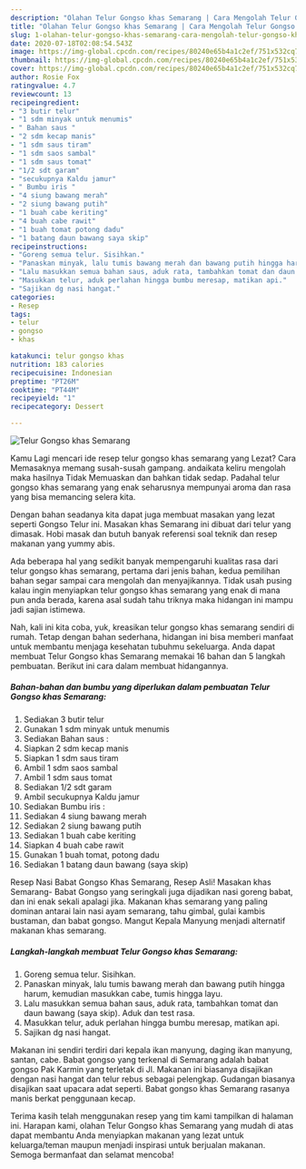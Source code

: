 ```yaml
---
description: "Olahan Telur Gongso khas Semarang | Cara Mengolah Telur Gongso khas Semarang Yang Lezat Sekali"
title: "Olahan Telur Gongso khas Semarang | Cara Mengolah Telur Gongso khas Semarang Yang Lezat Sekali"
slug: 1-olahan-telur-gongso-khas-semarang-cara-mengolah-telur-gongso-khas-semarang-yang-lezat-sekali
date: 2020-07-18T02:08:54.543Z
image: https://img-global.cpcdn.com/recipes/80240e65b4a1c2ef/751x532cq70/telur-gongso-khas-semarang-foto-resep-utama.jpg
thumbnail: https://img-global.cpcdn.com/recipes/80240e65b4a1c2ef/751x532cq70/telur-gongso-khas-semarang-foto-resep-utama.jpg
cover: https://img-global.cpcdn.com/recipes/80240e65b4a1c2ef/751x532cq70/telur-gongso-khas-semarang-foto-resep-utama.jpg
author: Rosie Fox
ratingvalue: 4.7
reviewcount: 13
recipeingredient:
- "3 butir telur"
- "1 sdm minyak untuk menumis"
- " Bahan saus "
- "2 sdm kecap manis"
- "1 sdm saus tiram"
- "1 sdm saos sambal"
- "1 sdm saus tomat"
- "1/2 sdt garam"
- "secukupnya Kaldu jamur"
- " Bumbu iris "
- "4 siung bawang merah"
- "2 siung bawang putih"
- "1 buah cabe keriting"
- "4 buah cabe rawit"
- "1 buah tomat potong dadu"
- "1 batang daun bawang saya skip"
recipeinstructions:
- "Goreng semua telur. Sisihkan."
- "Panaskan minyak, lalu tumis bawang merah dan bawang putih hingga harum, kemudian masukkan cabe, tumis hingga layu."
- "Lalu masukkan semua bahan saus, aduk rata, tambahkan tomat dan daun bawang (saya skip). Aduk dan test rasa."
- "Masukkan telur, aduk perlahan hingga bumbu meresap, matikan api."
- "Sajikan dg nasi hangat."
categories:
- Resep
tags:
- telur
- gongso
- khas

katakunci: telur gongso khas 
nutrition: 183 calories
recipecuisine: Indonesian
preptime: "PT26M"
cooktime: "PT44M"
recipeyield: "1"
recipecategory: Dessert

---
```



![Telur Gongso khas Semarang](https://img-global.cpcdn.com/recipes/80240e65b4a1c2ef/751x532cq70/telur-gongso-khas-semarang-foto-resep-utama.jpg)

Kamu Lagi mencari ide resep telur gongso khas semarang yang Lezat? Cara Memasaknya memang susah-susah gampang. andaikata keliru mengolah maka hasilnya Tidak Memuaskan dan bahkan tidak sedap. Padahal telur gongso khas semarang yang enak seharusnya mempunyai aroma dan rasa yang bisa memancing selera kita.

Dengan bahan seadanya kita dapat juga membuat masakan yang lezat seperti Gongso Telur ini. Masakan khas Semarang ini dibuat dari telur yang dimasak. Hobi masak dan butuh banyak referensi soal teknik dan resep makanan yang yummy abis.

Ada beberapa hal yang sedikit banyak mempengaruhi kualitas rasa dari telur gongso khas semarang, pertama dari jenis bahan, kedua pemilihan bahan segar sampai cara mengolah dan menyajikannya. Tidak usah pusing kalau ingin menyiapkan telur gongso khas semarang yang enak di mana pun anda berada, karena asal sudah tahu triknya maka hidangan ini mampu jadi sajian istimewa.


Nah, kali ini kita coba, yuk, kreasikan telur gongso khas semarang sendiri di rumah. Tetap dengan bahan sederhana, hidangan ini bisa memberi manfaat untuk membantu menjaga kesehatan tubuhmu sekeluarga. Anda dapat membuat Telur Gongso khas Semarang memakai 16 bahan dan 5 langkah pembuatan. Berikut ini cara dalam membuat hidangannya.

<!--inarticleads1-->

##### Bahan-bahan dan bumbu yang diperlukan dalam pembuatan Telur Gongso khas Semarang:

1. Sediakan 3 butir telur
1. Gunakan 1 sdm minyak untuk menumis
1. Sediakan  Bahan saus :
1. Siapkan 2 sdm kecap manis
1. Siapkan 1 sdm saus tiram
1. Ambil 1 sdm saos sambal
1. Ambil 1 sdm saus tomat
1. Sediakan 1/2 sdt garam
1. Ambil secukupnya Kaldu jamur
1. Sediakan  Bumbu iris :
1. Sediakan 4 siung bawang merah
1. Sediakan 2 siung bawang putih
1. Sediakan 1 buah cabe keriting
1. Siapkan 4 buah cabe rawit
1. Gunakan 1 buah tomat, potong dadu
1. Sediakan 1 batang daun bawang (saya skip)


Resep Nasi Babat Gongso Khas Semarang, Resep Asli! Masakan khas Semarang- Babat Gongso yang seringkali juga dijadikan nasi goreng babat, dan ini enak sekali apalagi jika. Makanan khas semarang yang paling dominan antarai lain nasi ayam semarang, tahu gimbal, gulai kambis bustaman, dan babat gongso. Mangut Kepala Manyung menjadi alternatif makanan khas semarang. 

<!--inarticleads2-->

##### Langkah-langkah membuat Telur Gongso khas Semarang:

1. Goreng semua telur. Sisihkan.
1. Panaskan minyak, lalu tumis bawang merah dan bawang putih hingga harum, kemudian masukkan cabe, tumis hingga layu.
1. Lalu masukkan semua bahan saus, aduk rata, tambahkan tomat dan daun bawang (saya skip). Aduk dan test rasa.
1. Masukkan telur, aduk perlahan hingga bumbu meresap, matikan api.
1. Sajikan dg nasi hangat.


Makanan ini sendiri terdiri dari kepala ikan manyung, daging ikan manyung, santan, cabe. Babat gongso yang terkenal di Semarang adalah babat gongso Pak Karmin yang terletak di Jl. Makanan ini biasanya disajikan dengan nasi hangat dan telur rebus sebagai pelengkap. Gudangan biasanya disajikan saat upacara adat seperti. Babat gongso khas Semarang rasanya manis berkat penggunaan kecap. 

Terima kasih telah menggunakan resep yang tim kami tampilkan di halaman ini. Harapan kami, olahan Telur Gongso khas Semarang yang mudah di atas dapat membantu Anda menyiapkan makanan yang lezat untuk keluarga/teman maupun menjadi inspirasi untuk berjualan makanan. Semoga bermanfaat dan selamat mencoba!
